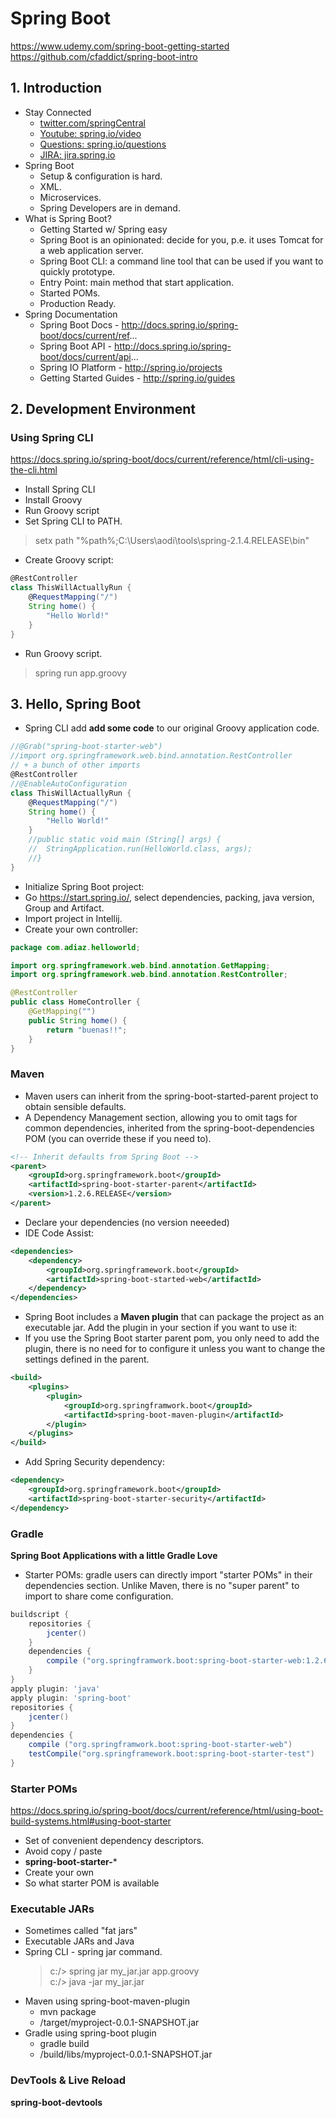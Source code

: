 # Spring Boot

https://www.udemy.com/spring-boot-getting-started  
https://github.com/cfaddict/spring-boot-intro

## 1. Introduction
* Stay Connected
    * [twitter.com/springCentral](twitter.com/springCentral)
    * [Youtube: spring.io/video](spring.io/video)
    * [Questions: spring.io/questions](spring.io/questions)
    * [JIRA: jira.spring.io](jira.spring.io)
* Spring Boot
    * Setup & configuration is hard.
    * XML.
    * Microservices.
    * Spring Developers are in demand.  
* What is Spring Boot?   
    * Getting Started w/ Spring easy
    * Spring Boot is an opinionated: decide for you, p.e. it uses Tomcat for a web application server.
    * Spring Boot CLI: a command line tool that can be used if you want to quickly prototype.
    * Entry Point: main method that start application.
    * Started POMs.
    * Production Ready.
* Spring Documentation
    * Spring Boot Docs - http://docs.spring.io/spring-boot/docs/current/ref...
    * Spring Boot API - http://docs.spring.io/spring-boot/docs/current/api...
    * Spring IO Platform - http://spring.io/projects
    * Getting Started Guides - http://spring.io/guides
   
## 2. Development Environment
### Using Spring CLI
https://docs.spring.io/spring-boot/docs/current/reference/html/cli-using-the-cli.html  
* Install Spring CLI
* Install Groovy
* Run Groovy script
* Set Spring CLI to PATH.
> setx path "%path%;C:\Users\aodi\tools\spring-2.1.4.RELEASE\bin"
* Create Groovy script:
```groovy
@RestController
class ThisWillActuallyRun {
	@RequestMapping("/")
	String home() {
		"Hello World!"
	}
}
```
* Run Groovy script.
> spring run app.groovy

## 3. Hello, Spring Boot
* Spring CLI add **add some code** to our original Groovy application code.
```groovy
//@Grab("spring-boot-starter-web")
//import org.springframework.web.bind.annotation.RestController
// + a bunch of other imports
@RestController
//@EnableAutoConfiguration
class ThisWillActuallyRun {
	@RequestMapping("/")
	String home() {
		"Hello World!"
	}
    //public static void main (String[] args) {
    //  StringApplication.run(HelloWorld.class, args);  	    
    //}	
}
```

* Initialize Spring Boot project:
* Go https://start.spring.io/, select dependencies, packing, java version, Group and Artifact.
* Import project in Intellij.
* Create your own controller:
```java
package com.adiaz.helloworld;

import org.springframework.web.bind.annotation.GetMapping;
import org.springframework.web.bind.annotation.RestController;

@RestController
public class HomeController {
    @GetMapping("")
    public String home() {
        return "buenas!!";
    }
}
```

### Maven
* Maven users can inherit from the spring-boot-started-parent project to obtain sensible defaults.
* A Dependency Management section, allowing you to omit <version> tags for common dependencies, inherited from the spring-boot-dependencies POM (you can override these if you need to).
```xml
<!-- Inherit defaults from Spring Boot -->
<parent>
    <groupId>org.springframework.boot</groupId>
    <artifactId>spring-boot-starter-parent</artifactId>
    <version>1.2.6.RELEASE</version>
</parent>

```
* Declare your dependencies (no version neeeded)
* IDE Code Assist:
```xml
<dependencies>
    <dependency>
        <groupId>org.springframework.boot</groupId>
        <artifactId>spring-boot-started-web</artifactId>
    </dependency>
</dependencies>
```
* Spring Boot includes a **Maven plugin** that can package the project as an executable jar. 
Add the plugin in your **<plugins>** section if you want to use it:
* If you use the Spring Boot starter parent pom, you only need to add the plugin, there is no need for to configure 
it unless you want to change the settings defined in the parent.
````xml
<build>
    <plugins>
        <plugin>
            <groupId>org.springframwork.boot</groupId>
            <artifactId>spring-boot-maven-plugin</artifactId>
        </plugin>
    </plugins>
</build>
````
* Add Spring Security dependency:
````xml
<dependency>
    <groupId>org.springframework.boot</groupId>
    <artifactId>spring-boot-starter-security</artifactId>    
</dependency>
````

### Gradle
**Spring Boot Applications with a little Gradle Love**
* Starter POMs: gradle users can directly import "starter POMs" in their dependencies section. 
Unlike Maven, there is no "super parent" to import to share come configuration.
````gradle
buildscript {
    repositories {
        jcenter()
    }
    dependencies {
        compile ("org.springframwork.boot:spring-boot-starter-web:1.2.6.RELEASE")
    }
}
apply plugin: 'java'
apply plugin: 'spring-boot'
repositories {
    jcenter()
}
dependencies {
    compile ("org.springframwork.boot:spring-boot-starter-web")
    testCompile("org.springframework.boot:spring-boot-starter-test")
}
````
### Starter POMs
https://docs.spring.io/spring-boot/docs/current/reference/html/using-boot-build-systems.html#using-boot-starter
* Set of convenient dependency descriptors.
* Avoid copy / paste
* **spring-boot-starter-***
* Create your own
* So what starter POM is available

### Executable JARs
* Sometimes called "fat jars"
* Executable JARs and Java
* Spring CLI - spring jar command.
    > c:/> spring jar my_jar.jar app.groovy  
    c:/> java -jar my_jar.jar
* Maven using spring-boot-maven-plugin
    * mvn package
    * /target/myproject-0.0.1-SNAPSHOT.jar
* Gradle using spring-boot plugin
    * gradle build
    * /build/libs/myproject-0.0.1-SNAPSHOT.jar 

### DevTools & Live Reload
**spring-boot-devtools**

 

